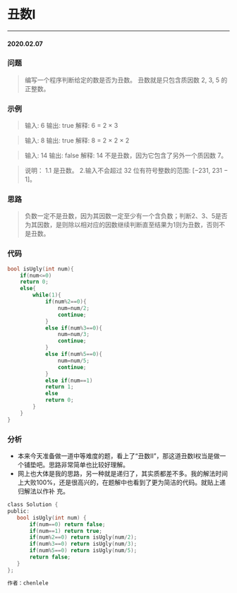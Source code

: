 # 丑数Ⅰ
***
#### 2020.02.07

### 问题
>编写一个程序判断给定的数是否为丑数。
丑数就是只包含质因数 2, 3, 5 的正整数。

### 示例
>输入: 6
输出: true
解释: 6 = 2 × 3

>输入: 8
输出: true
解释: 8 = 2 × 2 × 2

>输入: 14
输出: false 
解释: 14 不是丑数，因为它包含了另外一个质因数 7。

>说明：
1.1 是丑数。
2.输入不会超过 32 位有符号整数的范围: [−231,  231 − 1]。

### 思路
>负数一定不是丑数，因为其因数一定至少有一个含负数；判断2、3、5是否为其因数，是则除以相对应的因数继续判断直至结果为1则为丑数，否则不是丑数。

### 代码
```c
bool isUgly(int num){
    if(num<=0)
    return 0;
    else{
        while(1){
            if(num%2==0){
                num=num/2;
                continue;
            }
            else if(num%3==0){
                num=num/3;
                continue;
            }
            else if(num%5==0){
                num=num/5;
                continue;
            }
            else if(num==1)
            return 1;
            else
            return 0;
        }
    }
}
```

### 分析
 - 本来今天准备做一道中等难度的题，看上了“丑数Ⅱ”，那这道丑数Ⅰ权当是做一个铺垫吧。思路非常简单也比较好理解。
 - 网上也大体是我的思路，另一种就是递归了，其实质都差不多。我的解法时间上大败100%，还是很高兴的，在题解中也看到了更为简洁的代码。就贴上递归解法以作补
   充。
 
 ```c
 class Solution {
public:
    bool isUgly(int num) {
        if(num==0) return false;
        if(num==1) return true;
        if(num%2==0) return isUgly(num/2);
        if(num%3==0) return isUgly(num/3);
        if(num%5==0) return isUgly(num/5);
        return false;
    }
};

作者：chenlele
